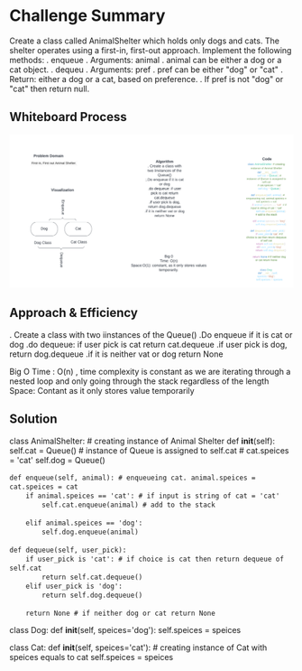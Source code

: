 # Challenge Summary
Create a class called AnimalShelter which holds only dogs and cats.
The shelter operates using a first-in, first-out approach.
Implement the following methods:
    . enqueue
      . Arguments: animal
        . animal can be either a dog or a cat object.
    . dequeu
      . Arguments: pref
        . pref can be either "dog" or "cat"
      . Return: either a dog or a cat, based on preference.
        . If pref is not "dog" or "cat" then return null.


## Whiteboard Process
![](stack-queue-animal-shelter.png)

## Approach & Efficiency

. Create a class with two iinstances of the Queue()
.Do enqueue if it is cat or dog
.do dequeue: if user pick is cat return cat.dequeue
.if user pick is dog, return dog.dequeue
.if it is neither vat or dog return None

Big O
Time : O(n) , time complexity is constant as we are iterating through a nested loop and only going through the stack regardless of the length
Space: Contant as it only stores value temporarily


## Solution
class AnimalShelter: # creating instance of Animal Shelter
    def __init__(self):
        self.cat = Queue() # instance of Queue is assigned to self.cat
        # cat.speices = 'cat'
        self.dog = Queue()

    def enqueue(self, animal): # enqueueing cat. animal.speices = cat.speices = cat
        if animal.speices == 'cat': # if input is string of cat = 'cat'
            self.cat.enqueue(animal) # add to the stack

        elif animal.speices == 'dog':
            self.dog.enqueue(animal)

    def dequeue(self, user_pick):
        if user_pick is 'cat': # if choice is cat then return dequeue of self.cat
            return self.cat.dequeue()
        elif user_pick is 'dog':
            return self.dog.dequeue()

        return None # if neither dog or cat return None


class Dog:
    def __init__(self, speices='dog'):
        self.speices = speices


class Cat:
    def __init__(self, speices='cat'): # creating instance of Cat with speices equals to cat
        self.speices = speices

